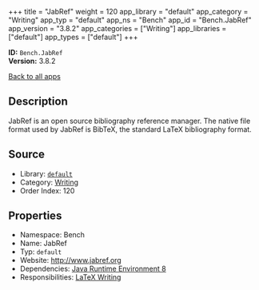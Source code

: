 ﻿+++
title = "JabRef"
weight = 120
app_library = "default"
app_category = "Writing"
app_typ = "default"
app_ns = "Bench"
app_id = "Bench.JabRef"
app_version = "3.8.2"
app_categories = ["Writing"]
app_libraries = ["default"]
app_types = ["default"]
+++

**ID:** `Bench.JabRef`  
**Version:** 3.8.2  
<!--more-->

[Back to all apps](/apps/)

## Description
JabRef is an open source bibliography reference manager.
The native file format used by JabRef is BibTeX, the standard LaTeX bibliography format.

## Source

* Library: [`default`](/app_libraries/default)
* Category: [Writing](/app_categories/writing)
* Order Index: 120

## Properties

* Namespace: Bench
* Name: JabRef
* Typ: `default`
* Website: <http://www.jabref.org>
* Dependencies: [Java Runtime Environment 8](/apps/Bench.JRE8)
* Responsibilities: [LaTeX Writing](/apps/Bench.Group.LaTeXWriting)

